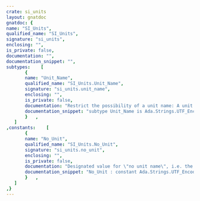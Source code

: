 ```yaml
---
crate: si_units
layout: gnatdoc
gnatdoc: {
name: "SI_Units",
qualified_name: "SI_Units",
signature: "si_units",
enclosing: "",
is_private: false,
documentation: "",
documentation_snippet: "",
subtypes:    [
       {
       name: "Unit_Name",
       qualified_name: "SI_Units.Unit_Name",
       signature: "si_units.unit_name",
       enclosing: "",
       is_private: false,
       documentation: "Restrict the possibility of a unit name: A unit name can be empty (see\nNo_Unit), but if it isn't, it shall not start with something weird like\ncontrol characters (which includes tabs), or whitespace.  It could start\nwith digits and other weird stuff, though.",
       documentation_snippet: "subtype Unit_Name is Ada.Strings.UTF_Encoding.UTF_8_String with\n  Dynamic_Predicate =>\n    (Unit_Name = No_Unit or else\n       (Unit_Name'Length > 0 and then\n          (for all C of Unit_Name (Unit_Name'First .. Unit_Name'First) =>\n             not Ada.Characters.Handling.Is_Control (C) and\n             not Ada.Characters.Handling.Is_Space (C))));",
       }   ,
   ]
,constants:    [
       {
       name: "No_Unit",
       qualified_name: "SI_Units.No_Unit",
       signature: "si_units.no_unit",
       enclosing: "",
       is_private: false,
       documentation: "Designated value for \"no unit name\", i.e. the empty string.\n\nNormally, when this package and its children are used, we would expect a\nnon-empty string for any unit (hence the type predicate below), but we\nallow the empty string as a special exception.",
       documentation_snippet: "No_Unit : constant Ada.Strings.UTF_Encoding.UTF_8_String;",
       }   ,
   ]
,}
---
```

